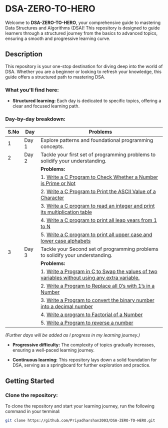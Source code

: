 # DSA-ZERO-TO-HERO

Welcome to **DSA-ZERO-TO-HERO**, your comprehensive guide to mastering Data Structures and Algorithms (DSA)! This repository is designed to guide learners through a structured journey from the basics to advanced topics, ensuring a smooth and progressive learning curve.

## Description

This repository is your one-stop destination for diving deep into the world of DSA. Whether you are a beginner or looking to refresh your knowledge, this guide offers a structured path to mastering DSA.

### What you'll find here:

- **Structured learning:** Each day is dedicated to specific topics, offering a clear and focused learning path.

### Day-by-day breakdown:

| S.No | Day               | Problems                                                                                                  |
|------|-------------------|------------------------------------------------------------------------------------------------------------|
| 1    | Day 1             | Explore patterns and foundational programming concepts.                                                    |
| 2    | Day 2             | Tackle your first set of programming problems to solidify your understanding.                              |
|      |                   |   **Problems:**                                                                                           |
|      |                   | 1. [Write a C Program to Check Whether a Number is Prime or Not](DAY%20-%202/LOOPS/1.Program%20to%20Check%20Prime%20Number.c) |
|      |                   | 2. [Write a C Program to Print the ASCII Value of a Character](DAY%20-%202/LOOPS/2.Program%20to%20Print%20ASCII%20Value.c) |
|      |                   | 3. [Write a C program to read an integer and print its multiplication table](DAY%20-%202/LOOPS/3.Multiplication%20Table%20Up%20to%20a%20range.c) |
|      |                   | 4. [Write a C program to print all leap years from 1 to N](DAY%20-%202/LOOPS/4.Leap%20year%20program%20in%20C.c) |
|      |                   | 5. [Write a C program to print all upper case and lower case alphabets](DAY%20-%202/LOOPS/5.Program%20to%20display%20all%20alphabets%20from%20A%20to%20Z.c) |
| 3    | Day 3             | Tackle your Second set of programming problems to solidify your understanding.                            |
|      |                   |   **Problems:**                                                                                           |
|      |                   | 1. [Write a Program in C to Swap the values of two variables without using any extra variable.](DAY%20-%203/1.Write%20a%20Program%20in%20C%20to%20Swap%20the%20values%20of%20two%20variables%20without%20using%20any%20extra%20variable.c) |
|      |                   | 2. [Write a Program to Replace all 0’s with 1’s in a Number](DAY%20-%203/Replace_zeros_with_ones.java) |
|      |                   | 3. [Write a Program to convert the binary number into a decimal number](DAY%20-%203/Program%20to%20Convert%20Binary%20Number%20to%20Decimal.c) |
|      |                   | 4. [Write a program to Factorial of a Number](DAY%20-%203/Write%20a%20program%20to%20Factorial%20of%20a%20Number.c) |
|      |                   | 5. [Write a Program to reverse a number](DAY%20-%203/Write%20a%20Program%20to%20reverse%20a%20number.c) |

*(Further days will be added as I progress in my learning journey.)*

- **Progressive difficulty:** The complexity of topics gradually increases, ensuring a well-paced learning journey.

- **Continuous learning:** This repository lays down a solid foundation for DSA, serving as a springboard for further exploration and practice.

## Getting Started

### Clone the repository:

To clone the repository and start your learning journey, run the following command in your terminal:

```bash
git clone https://github.com/Priyadharshan2003/DSA-ZERO-TO-HERO.git
